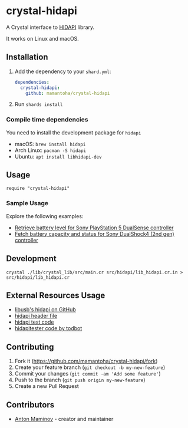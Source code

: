 # crystal-hidapi

A Crystal interface to [HIDAPI](https://github.com/libusb/hidapi) library.

It works on Linux and macOS.

## Installation

1. Add the dependency to your `shard.yml`:

   ```yaml
   dependencies:
     crystal-hidapi:
       github: mamantoha/crystal-hidapi
   ```

2. Run `shards install`

### Compile time dependencies

You need to install the development package for `hidapi`

- macOS: `brew install hidapi`
- Arch Linux: `pacman -S hidapi`
- Ubuntu: `apt install libhidapi-dev`

## Usage

```crystal
require "crystal-hidapi"
```

### Sample Usage

Explore the following examples:

- [Retrieve battery level for Sony PlayStation 5 DualSense controller](samples/dualsense_battery.cr)
- [Fetch battery capacity and status for Sony DualShock4 (2nd gen) controller](samples/dualshock4_battery.cr)

## Development

```
crystal ./lib/crystal_lib/src/main.cr src/hidapi/lib_hidapi.cr.in > src/hidapi/lib_hidapi.cr
```

## External Resources Usage

- [libusb's hidapi on GitHub](https://github.com/libusb/hidapi)
- [hidapi header file](https://github.com/libusb/hidapi/blob/master/hidapi/hidapi.h)
- [hidapi test code](https://github.com/libusb/hidapi/blob/master/hidtest/test.c)
- [hidapitester code by todbot](https://github.com/todbot/hidapitester/blob/master/hidapitester.c)

## Contributing

1. Fork it (<https://github.com/mamantoha/crystal-hidapi/fork>)
2. Create your feature branch (`git checkout -b my-new-feature`)
3. Commit your changes (`git commit -am 'Add some feature'`)
4. Push to the branch (`git push origin my-new-feature`)
5. Create a new Pull Request

## Contributors

- [Anton Maminov](https://github.com/mamantoha) - creator and maintainer
